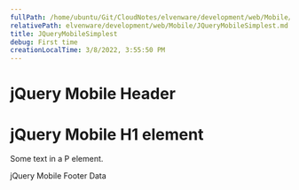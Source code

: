 ```yaml
---
fullPath: /home/ubuntu/Git/CloudNotes/elvenware/development/web/Mobile/JQueryMobileSimplest.md
relativePath: elvenware/development/web/Mobile/JQueryMobileSimplest.md
title: JQueryMobileSimplest
debug: First time
creationLocalTime: 3/8/2022, 3:55:50 PM
---
```


<!-- toc -->
<!-- tocstop -->

jQuery Mobile Header
====================

jQuery Mobile H1 element
========================

Some text in a P element.

jQuery Mobile Footer Data
